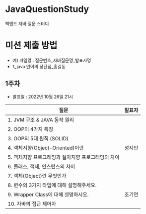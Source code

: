 # JavaQuestionStudy
백엔드 자바 질문 스터디

# 미션 제출 방법
- 예) 파일명 : 질문번호_자바질문명_발표자명
- 1_java 언어의 장단점_홍길동

## 1주차
- 발표일 : 2022년 10월 26일 21시

| 질문                            | 발표자 |
|-------------------------------|-----|
| 1. JVM 구조 & JAVA 동작 원리        ||
| 2. OOP의 4가지 특징                ||
| 3. OOP의 5대 원칙 (SOLID)         ||
| 4. 객체지향(Object-Oriented)이란    |정지민|
| 5. 객체지향 프로그래밍과 절차지향 프로그래밍의 차이 ||
| 6. 클래스, 객체, 인스턴스의 차이          ||
| 7. 객체(Object)란 무엇인가           ||
| 8. 변수의 3가지 타입에 대해 설명해주세요.     ||
| 9. Wrapper Class에 대해 설명하시오.   |조기연|
| 10. 자바의 접근 제어자                ||
